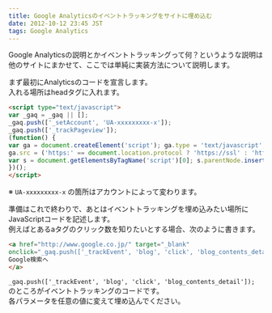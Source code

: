 ```yaml
---
title: Google Analyticsのイベントトラッキングをサイトに埋め込む
date: 2012-10-12 23:45 JST
tags: Google Analytics
---
```


Google Analyticsの説明とかイベントトラッキングって何？というような説明は他のサイトにまかせて、ここでは単純に実装方法について説明します。

まず最初にAnalyticsのコードを宣言します。  
入れる場所はheadタグに入れます。

```html
<script type="text/javascript">
var _gaq = _gaq || [];
_gaq.push(['_setAccount', 'UA-xxxxxxxxx-x']);
_gaq.push(['_trackPageview']);
(function() {
var ga = document.createElement('script'); ga.type = 'text/javascript'; ga.async = true;
ga.src = ('https:' == document.location.protocol ? 'https://ssl' : 'http://www') + '.google-analytics.com/ga.js';
var s = document.getElementsByTagName('script')[0]; s.parentNode.insertBefore(ga, s);
})();
</script>
```

※ `UA-xxxxxxxxx-x` の箇所はアカウントによって変わります。

準備はこれで終わりで、あとはイベントトラッキングを埋め込みたい場所にJavaScriptコードを記述します。  
例えばとあるaタグのクリック数を知りたいとする場合、次のように書きます。

```html
<a href="http://www.google.co.jp/" target="_blank"
onclick="_gaq.push(['_trackEvent', 'blog', 'click', 'blog_contents_detail']);">
Google検索へ
</a>
```

`_gaq.push(['_trackEvent', 'blog', 'click', 'blog_contents_detail']);` のところがイベントトラッキングのコードです。  
各パラメータを任意の値に変えて埋め込んでください。
